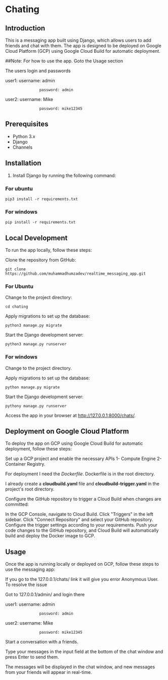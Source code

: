 # Chating

## Introduction
This is a messaging app built using Django, which allows users to add friends and chat with them. The app is designed to be deployed on Google Cloud Platform (GCP) using Google Cloud Build for automatic deployment.

##Note: For how to use the app. Goto the Usage section

The users login and passwords

user1:             username: admin

                   password: admin
                  
user2:             username: Mike

                   password: mike12345

## Prerequisites
- Python 3.x
- Django
- Channels

## Installation
1. Install Django by running the following command:

### For ubuntu

`pip3 install -r requirements.txt`

### For windows

`pip install -r requirements.txt`

## Local Development
To run the app locally, follow these steps:

Clone the repository from GitHub:

`git clone https://github.com/muhammadhumzadev/realtime_messaging_app.git`

### For Ubuntu

Change to the project directory:

`cd chating`

Apply migrations to set up the database:

`python3 manage.py migrate`

Start the Django development server:

`python3 manage.py runserver`

### For windows


Change to the project directory.

Apply migrations to set up the database:

`python manage.py migrate`

Start the Django development server:

`pythony manage.py runserver`

Access the app in your browser at http://127.0.0.1:8000/chats/.

## Deployment on Google Cloud Platform
To deploy the app on GCP using Google Cloud Build for automatic deployment, follow these steps:

Set up a GCP project and enable the necessary APIs 
1- Compute Engine
2- Container Registry.

For deployment I need the *Dockerfile*. Dockerfile is in the root directory.

I already create a **cloudbuild.yaml** file and **cloudbuild-trigger.yaml** in the project's root directory.

Configure the GitHub repository to trigger a Cloud Build when changes are committed:

In the GCP Console, navigate to Cloud Build.
Click "Triggers" in the left sidebar.
Click "Connect Repository" and select your GitHub repository.
Configure the trigger settings according to your requirements.
Push your code changes to the GitHub repository, and Cloud Build will automatically build and deploy the Docker image to GCP.

## Usage
Once the app is running locally or deployed on GCP, follow these steps to use the messaging app:

If you go to the 127.0.0.1/chats/ link it will give you error Anonymous User. To resolve the issue

Got to 127.0.0.1/admin/ and login there

user1:             username: admin

                   password: admin
                  
user2:             username: Mike

                   password: mike12345
                   
                

Start a conversation with a friends.

Type your messages in the input field at the bottom of the chat window and press Enter to send them.

The messages will be displayed in the chat window, and new messages from your friends will appear in real-time.

